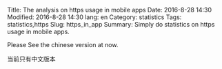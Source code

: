 Title: The analysis on https usage in mobile apps
Date: 2016-8-28 14:30
Modified: 2016-8-28 14:30
lang: en
Category: statistics
Tags: statistics,https
Slug: https_in_app
Summary: Simply do statistics on https usage in mobile apps.

Please See the chinese version at now. 

当前只有中文版本
